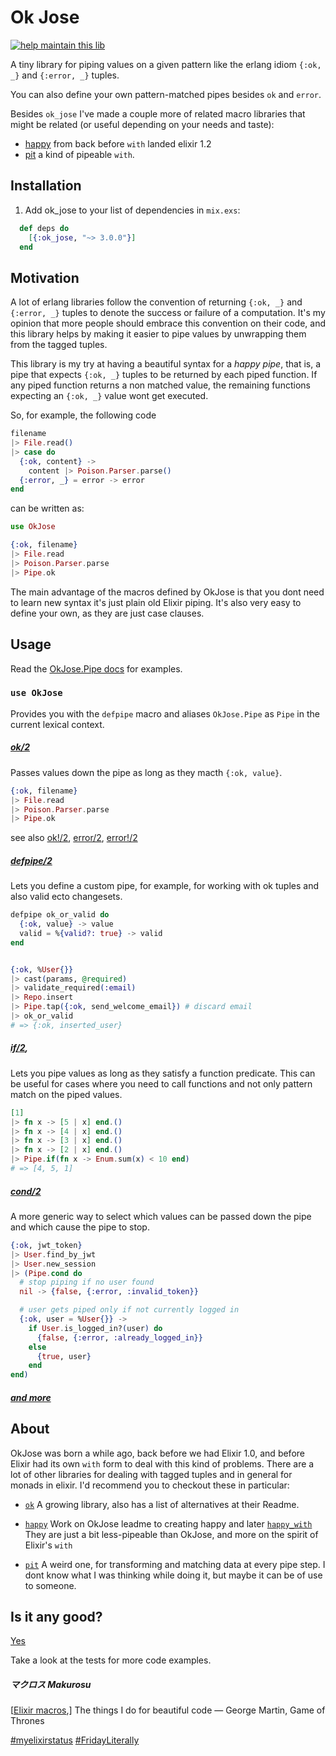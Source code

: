# Ok Jose

[![help maintain this lib](https://img.shields.io/badge/looking%20for%20maintainer-DM%20%40vborja-663399.svg)](https://twitter.com/vborja)


A tiny library for piping values on a given pattern like the erlang idiom `{:ok, _}` and `{:error, _}` tuples.

You can also define your own pattern-matched pipes besides `ok` and `error`.

Besides `ok_jose` I've made a couple more of related macro libraries
that might be related (or useful depending on your needs and taste):

- [happy](https://github.com/vic/happy) from back before `with` landed elixir 1.2
- [pit](https://github.com/vic/pit) a kind of pipeable `with`.

## Installation

  1. Add ok_jose to your list of dependencies in `mix.exs`:

```elixir
  def deps do
    [{:ok_jose, "~> 3.0.0"}]
  end
```

## Motivation

A lot of erlang libraries follow the convention of returning `{:ok, _}` and `{:error, _}` tuples to denote 
the success or failure of a computation. It's my opinion that more people should embrace this convention
on their code, and this library helps by making it easier to pipe values by unwrapping them from the
tagged tuples.


This library is my try at having a beautiful syntax for a *happy pipe*, that is, a pipe that expects `{:ok, _}`
tuples to be returned by each piped function.
If any piped function returns a non matched value, the remaining functions expecting an `{:ok, _}` value wont get executed.

So, for example, the following code

```elixir
filename
|> File.read()
|> case do
  {:ok, content} ->
    content |> Poison.Parser.parse()
  {:error, _} = error -> error
end
```

can be written as:

```elixir
use OkJose

{:ok, filename}
|> File.read
|> Poison.Parser.parse
|> Pipe.ok
```

The main advantage of the macros defined by OkJose is that you dont need to learn new syntax
it's just plain old Elixir piping. It's also very easy to define your own, as they are just
case clauses.

## Usage

Read the [OkJose.Pipe docs](https://hexdocs.pm/ok_jose/OkJose.Pipe.html) for examples.

### `use OkJose`

Provides you with the `defpipe` macro and aliases `OkJose.Pipe` as `Pipe`
in the current lexical context.

##### [ok/2](https://hexdocs.pm/ok_jose/OkJose.Pipe.html#ok/2)

Passes values down the pipe as long as they macth `{:ok, value}`.

```elixir
{:ok, filename}
|> File.read
|> Poison.Parser.parse
|> Pipe.ok
```

see also 
[ok!/2](https://hexdocs.pm/ok_jose/OkJose.Pipe.html#ok!/2),
[error/2](https://hexdocs.pm/ok_jose/OkJose.Pipe.html#error/2),
[error!/2](https://hexdocs.pm/ok_jose/OkJose.Pipe.html#error!/2)


##### [defpipe/2](https://hexdocs.pm/ok_jose/OkJose.Pipe.html#defpipe/2)

Lets you define a custom pipe, for example, for working with ok
tuples and also valid ecto changesets.

```elixir
defpipe ok_or_valid do
  {:ok, value} -> value
  valid = %{valid?: true} -> valid
end


{:ok, %User{}}
|> cast(params, @required)
|> validate_required(:email)
|> Repo.insert
|> Pipe.tap({:ok, send_welcome_email}) # discard email
|> ok_or_valid
# => {:ok, inserted_user}
```

##### [if/2](https://hexdocs.pm/ok_jose/OkJose.Pipe.html#if/2),

Lets you pipe values as long as they satisfy a function predicate.
This can be useful for cases where you need to call functions and
not only pattern match on the piped values.

```elixir
[1]
|> fn x -> [5 | x] end.()
|> fn x -> [4 | x] end.()
|> fn x -> [3 | x] end.()
|> fn x -> [2 | x] end.()
|> Pipe.if(fn x -> Enum.sum(x) < 10 end)
# => [4, 5, 1]
```
##### [cond/2](https://hexdocs.pm/ok_jose/OkJose.Pipe.html#cond/2)

A more generic way to select which values can be passed down the
pipe and which cause the pipe to stop.

```elixir
{:ok, jwt_token}
|> User.find_by_jwt
|> User.new_session
|> (Pipe.cond do
  # stop piping if no user found
  nil -> {false, {:error, :invalid_token}}

  # user gets piped only if not currently logged in
  {:ok, user = %User{}} -> 
    if User.is_logged_in?(user) do
      {false, {:error, :already_logged_in}}
    else
      {true, user}
    end
end)
```

##### [and more](https://hexdocs.pm/ok_jose/OkJose.Pipe.html)

## About

OkJose was born a while ago, back before we had Elixir 1.0, and before Elixir had its
own `with` form to deal with this kind of problems. There are a lot of other libraries
for dealing with tagged tuples and in general for monads in elixir. I'd recommend you
to checkout these in particular: 

- [`ok`](https://hex.pm/packages/ok) 
  A growing library, also has a list of alternatives at their Readme.

- [`happy`](https://github.com/vic/happy)
  Work on OkJose leadme to creating happy and later [`happy_with`](https://github.com/vic/happy_with)
  They are just a bit less-pipeable than OkJose, and more on the spirit of Elixir's `with`
  
- [`pit`](https://github.com/vic/pit)
  A weird one, for transforming and matching data at every pipe step. 
  I dont know what I was thinking while doing it, but maybe it can be of use to someone.

## Is it any good?

[Yes](https://news.ycombinator.com/item?id=3067434)

Take a look at the tests for more code examples.

##### マクロス Makurosu

[[Elixir macros](https://github.com/h4cc/awesome-elixir#macros),] The things I do for beautiful code
― George Martin, Game of Thrones

[#myelixirstatus](https://twitter.com/hashtag/myelixirstatus?src=hash)
[#FridayLiterally](http://futurice.com/blog/friday-literally)




